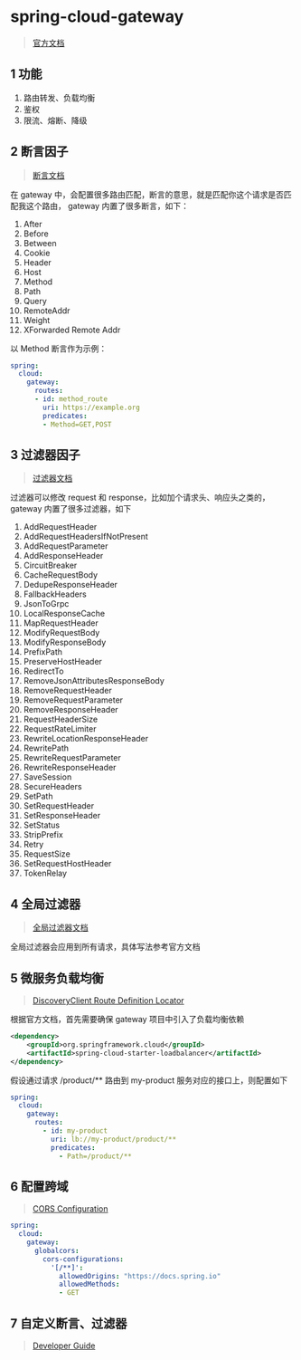 # spring-cloud-gateway
> [官方文档](https://docs.spring.io/spring-cloud-gateway/reference/spring-cloud-gateway)

## 1 功能
1. 路由转发、负载均衡
2. 鉴权
3. 限流、熔断、降级

## 2 断言因子
> [断言文档](https://docs.spring.io/spring-cloud-gateway/reference/spring-cloud-gateway/request-predicates-factories.html)

在 gateway 中，会配置很多路由匹配，断言的意思，就是匹配你这个请求是否匹配我这个路由，
gateway 内置了很多断言，如下：

1. After
2. Before
3. Between
4. Cookie
5. Header
6. Host
7. Method
8. Path
9. Query
10. RemoteAddr
11. Weight
12. XForwarded Remote Addr

以 Method 断言作为示例：
```yaml
spring:
  cloud:
    gateway:
      routes:
      - id: method_route
        uri: https://example.org
        predicates:
        - Method=GET,POST
```

## 3 过滤器因子
> [过滤器文档](https://docs.spring.io/spring-cloud-gateway/reference/spring-cloud-gateway/gatewayfilter-factories.html)

过滤器可以修改 request 和 response，比如加个请求头、响应头之类的，gateway 内置了很多过滤器，如下

1. AddRequestHeader
2. AddRequestHeadersIfNotPresent
3. AddRequestParameter
4. AddResponseHeader
5. CircuitBreaker
6. CacheRequestBody
7. DedupeResponseHeader
8. FallbackHeaders
9. JsonToGrpc
10. LocalResponseCache
11. MapRequestHeader
12. ModifyRequestBody
13. ModifyResponseBody
14. PrefixPath
15. PreserveHostHeader
16. RedirectTo
17. RemoveJsonAttributesResponseBody
18. RemoveRequestHeader
19. RemoveRequestParameter
20. RemoveResponseHeader
21. RequestHeaderSize
22. RequestRateLimiter
23. RewriteLocationResponseHeader
24. RewritePath
25. RewriteRequestParameter
26. RewriteResponseHeader
27. SaveSession
28. SecureHeaders
29. SetPath
30. SetRequestHeader
31. SetResponseHeader
32. SetStatus
33. StripPrefix
34. Retry
35. RequestSize
36. SetRequestHostHeader
37. TokenRelay


## 4 全局过滤器
> [全局过滤器文档](https://docs.spring.io/spring-cloud-gateway/reference/spring-cloud-gateway/global-filters.html)

全局过滤器会应用到所有请求，具体写法参考官方文档


## 5 微服务负载均衡
> [DiscoveryClient Route Definition Locator](https://docs.spring.io/spring-cloud-gateway/reference/spring-cloud-gateway/the-discoveryclient-route-definition-locator.html)

根据官方文档，首先需要确保 gateway 项目中引入了负载均衡依赖
```xml
<dependency>
    <groupId>org.springframework.cloud</groupId>
    <artifactId>spring-cloud-starter-loadbalancer</artifactId>
</dependency>
```
假设通过请求 /product/** 路由到 my-product 服务对应的接口上，则配置如下
```yaml
spring:
  cloud:
    gateway:
      routes:
        - id: my-product
          uri: lb://my-product/product/**
          predicates:
            - Path=/product/**
```


## 6 配置跨域
> [CORS Configuration](https://docs.spring.io/spring-cloud-gateway/reference/spring-cloud-gateway/cors-configuration.html)

```yaml
spring:
  cloud:
    gateway:
      globalcors:
        cors-configurations:
          '[/**]':
            allowedOrigins: "https://docs.spring.io"
            allowedMethods:
            - GET
```

## 7 自定义断言、过滤器 
> [Developer Guide](https://docs.spring.io/spring-cloud-gateway/reference/spring-cloud-gateway/developer-guide.html)
